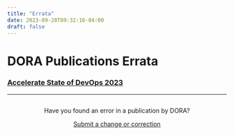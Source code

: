 ```yaml
---
title: "Errata"
date: 2023-09-28T09:32:16-04:00
draft: false
---
```


# DORA Publications Errata

### <a href='{{<ref "/research/2023/errata">}}'>Accelerate State of DevOps 2023</a>

-----

<div style="text-align:center; margin-top:2em;">
Have you found an error in a publication by DORA? 

<a href='{{< relref "/contact/" >}}?inquiry_type=Errata' class='button'>Submit a change or correction</a>
</div>